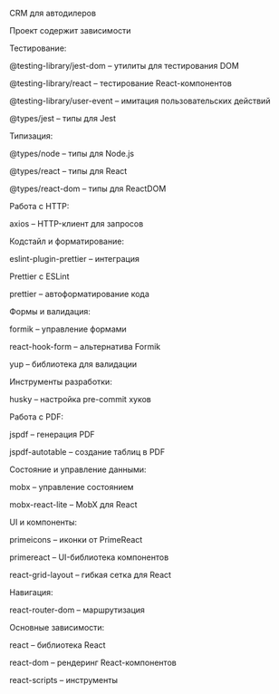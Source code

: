 СRM для автодилеров 

Проект содержит зависимости

Тестирование:

@testing-library/jest-dom – утилиты для тестирования DOM

@testing-library/react – тестирование React-компонентов

@testing-library/user-event – имитация пользовательских действий

@types/jest – типы для Jest

Типизация:

@types/node – типы для Node.js

@types/react – типы для React

@types/react-dom – типы для ReactDOM

Работа с HTTP:

axios – HTTP-клиент для запросов

Кодстайл и форматирование:

eslint-plugin-prettier – интеграция

Prettier с ESLint

prettier – автоформатирование кода

Формы и валидация:

formik – управление формами

react-hook-form – альтернатива Formik

yup – библиотека для валидации

Инструменты разработки:

husky – настройка pre-commit хуков

Работа с PDF:

jspdf – генерация PDF

jspdf-autotable – создание таблиц в PDF

Состояние и управление данными:

mobx – управление состоянием

mobx-react-lite – MobX для React

UI и компоненты:

primeicons – иконки от PrimeReact

primereact – UI-библиотека компонентов

react-grid-layout – гибкая сетка для React

Навигация:

react-router-dom – маршрутизация

Основные зависимости:

react – библиотека React

react-dom – рендеринг React-компонентов

react-scripts – инструменты 